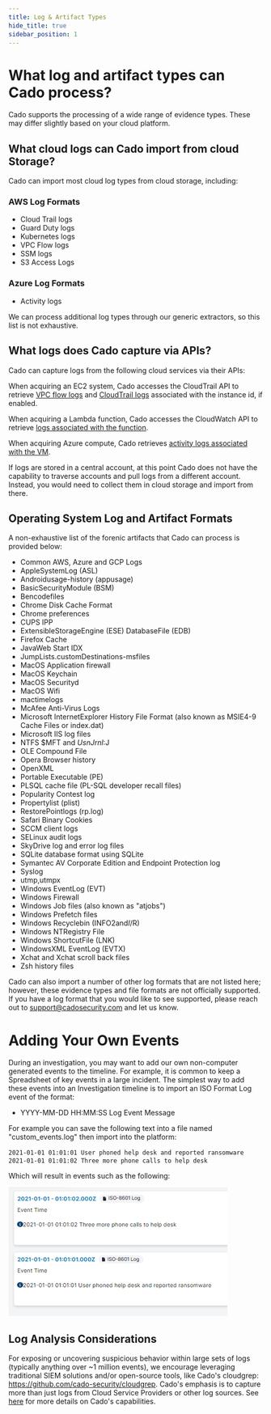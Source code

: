 ```yaml
---
title: Log & Artifact Types
hide_title: true
sidebar_position: 1
---
```


# What log and artifact types can Cado process?
Cado supports the processing of a wide range of evidence types.  These may differ slightly based on your cloud platform.

## What cloud logs can Cado import from cloud Storage?
Cado can import most cloud log types from cloud storage, including:

### AWS Log Formats
- Cloud Trail logs
- Guard Duty logs
- Kubernetes logs
- VPC Flow logs
- SSM logs
- S3 Access Logs

### Azure Log Formats
- Activity logs

We can process additional log types through our generic extractors, so this list is not exhaustive.

## What logs does Cado capture via APIs?

Cado can capture logs from the following cloud services via their APIs:

When acquiring an EC2 system, Cado accesses the CloudTrail API to retrieve [VPC flow logs](https://docs.aws.amazon.com/vpc/latest/userguide/working-with-flow-logs.html#create-flow-log) and [CloudTrail logs](https://docs.aws.amazon.com/awscloudtrail/latest/userguide/cloudtrail-getting-started.html) associated with the instance id, if enabled.

When acquiring a Lambda function, Cado accesses the CloudWatch API to retrieve [logs associated with the function](https://docs.aws.amazon.com/AmazonCloudWatch/latest/logs/Working-with-log-groups-and-streams.html).

When acquiring Azure compute, Cado retrieves [activity logs associated with the VM](https://docs.microsoft.com/en-us/azure/azure-monitor/platform/activity-log).

If logs are stored in a central account, at this point Cado does not have the capability to traverse accounts and pull logs from a different account. Instead, you would need to collect them in cloud storage and import from there.

## Operating System Log and Artifact Formats
A non-exhaustive list of the forenic artifacts that Cado can process is provided below:
- Common AWS, Azure and GCP Logs
- AppleSystemLog (ASL)
- Androidusage-history (appusage)
- BasicSecurityModule (BSM)
- Bencodefiles
- Chrome Disk Cache Format
- Chrome preferences
- CUPS IPP
- ExtensibleStorageEngine (ESE) DatabaseFile (EDB)
- Firefox Cache
- JavaWeb Start IDX
- JumpLists.customDestinations-msfiles
- MacOS Application firewall
- MacOS Keychain
- MacOS Securityd
- MacOS Wifi
- mactimelogs
- McAfee Anti-Virus Logs
- Microsoft InternetExplorer History File Format (also known as MSIE4-9 Cache Files or index.dat)
- Microsoft IIS log files
- NTFS $MFT and $UsnJrnl:$J
- OLE Compound File
- Opera Browser history
- OpenXML
- Portable Executable (PE) 
- PLSQL cache file (PL-SQL developer recall files)
- Popularity Contest log
- Propertylist (plist)
- RestorePointlogs (rp.log)
- Safari Binary Cookies
- SCCM client logs
- SELinux audit logs
- SkyDrive log and error log files
- SQLite database format using SQLite
- Symantec AV Corporate Edition and Endpoint Protection log
- Syslog
- utmp,utmpx
- Windows EventLog (EVT)
- Windows Firewall
- Windows Job files (also known as "atjobs")
- Windows Prefetch files
- Windows Recyclebin (INFO2and$I/$R)
- Windows NTRegistry File
- Windows ShortcutFile (LNK)
- WindowsXML EventLog (EVTX)
- Xchat and Xchat scroll back files
- Zsh history files

Cado can also import a number of other log formats that are not listed here; however, these evidence types and file formats are not officially supported.
If you have a log format that you would like to see supported, please reach out to support@cadosecurity.com and let us know.

# Adding Your Own Events

During an investigation, you may want to add our own non-computer generated events to the timeline.
For example, it is common to keep a Spreadsheet of key events in a large incident.
The simplest way to add these events into an Investigation timeline is to import an ISO Format Log event of the format:
* YYYY-MM-DD HH:MM:SS Log Event Message

For example you can save the following text into a file named "custom_events.log" then import into the platform:

```
2021-01-01 01:01:01 User phoned help desk and reported ransomware
2021-01-01 01:01:02 Three more phone calls to help desk
```

Which will result in events such as the following:

![Custom logs imported into Cado](/img/custom_log.png)

## Log Analysis Considerations 
For exposing or uncovering suspicious behavior within large sets of logs (typically anything over ~1 million events), we encourage leveraging traditional SIEM solutions and/or open-source tools, like Cado's cloudgrep: https://github.com/cado-security/cloudgrep.
Cado's emphasis is to capture more than just logs from Cloud Service Providers or other log sources. See [here](/cado/intro) for more details on Cado's capabilities.
